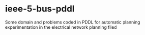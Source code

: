 # ieee-5-bus-pddl
Some domain and problems coded in PDDL for automatic planning experimentation in the electrical network planning filed

